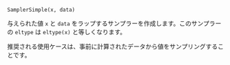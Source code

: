 ```
SamplerSimple(x, data)
```

与えられた値 `x` と `data` をラップするサンプラーを作成します。このサンプラーの `eltype` は `eltype(x)` と等しくなります。

推奨される使用ケースは、事前に計算されたデータから値をサンプリングすることです。
